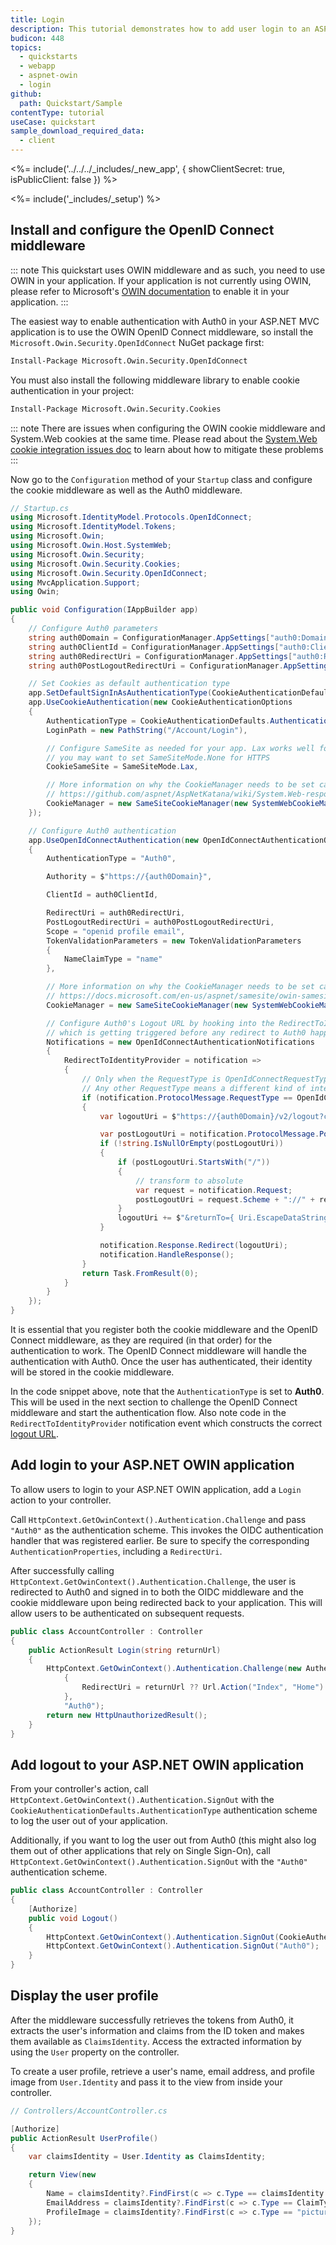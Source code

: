 ```yaml
---
title: Login
description: This tutorial demonstrates how to add user login to an ASP.NET OWIN application.
budicon: 448
topics:
  - quickstarts
  - webapp
  - aspnet-owin
  - login
github:
  path: Quickstart/Sample
contentType: tutorial
useCase: quickstart
sample_download_required_data:
  - client
---
```

<%= include('../../../_includes/_new_app', { showClientSecret: true, isPublicClient: false }) %>

<%= include('_includes/_setup') %>

## Install and configure the OpenID Connect middleware

::: note
  This quickstart uses OWIN middleware and as such, you need to use OWIN in your application. If your application is not currently using OWIN, please refer to Microsoft's <a href="https://docs.microsoft.com/en-us/aspnet/aspnet/overview/owin-and-katana/">OWIN documentation</a> to enable it in your application.
:::

The easiest way to enable authentication with Auth0 in your ASP.NET MVC application is to use the OWIN OpenID Connect middleware, so install the `Microsoft.Owin.Security.OpenIdConnect` NuGet package first:

```bash
Install-Package Microsoft.Owin.Security.OpenIdConnect
```

You must also install the following middleware library to enable cookie authentication in your project:

```bash
Install-Package Microsoft.Owin.Security.Cookies
```

::: note
There are issues when configuring the OWIN cookie middleware and System.Web cookies at the same time. Please read about the <a href="https://github.com/aspnet/AspNetKatana/wiki/System.Web-response-cookie-integration-issues" target="_blank" rel="noreferrer">System.Web cookie integration issues doc</a> to learn about how to mitigate these problems
:::

Now go to the `Configuration` method of your `Startup` class and configure the cookie middleware as well as the Auth0 middleware.

```cs
// Startup.cs
using Microsoft.IdentityModel.Protocols.OpenIdConnect;
using Microsoft.IdentityModel.Tokens;
using Microsoft.Owin;
using Microsoft.Owin.Host.SystemWeb;
using Microsoft.Owin.Security;
using Microsoft.Owin.Security.Cookies;
using Microsoft.Owin.Security.OpenIdConnect;
using MvcApplication.Support;
using Owin;

public void Configuration(IAppBuilder app)
{
    // Configure Auth0 parameters
    string auth0Domain = ConfigurationManager.AppSettings["auth0:Domain"];
    string auth0ClientId = ConfigurationManager.AppSettings["auth0:ClientId"];
    string auth0RedirectUri = ConfigurationManager.AppSettings["auth0:RedirectUri"];
    string auth0PostLogoutRedirectUri = ConfigurationManager.AppSettings["auth0:PostLogoutRedirectUri"];

    // Set Cookies as default authentication type
    app.SetDefaultSignInAsAuthenticationType(CookieAuthenticationDefaults.AuthenticationType);
    app.UseCookieAuthentication(new CookieAuthenticationOptions
    {
        AuthenticationType = CookieAuthenticationDefaults.AuthenticationType,
        LoginPath = new PathString("/Account/Login"),

        // Configure SameSite as needed for your app. Lax works well for most scenarios here but
        // you may want to set SameSiteMode.None for HTTPS
        CookieSameSite = SameSiteMode.Lax,

        // More information on why the CookieManager needs to be set can be found here: 
        // https://github.com/aspnet/AspNetKatana/wiki/System.Web-response-cookie-integration-issues
        CookieManager = new SameSiteCookieManager(new SystemWebCookieManager())
    });

    // Configure Auth0 authentication
    app.UseOpenIdConnectAuthentication(new OpenIdConnectAuthenticationOptions
    {
        AuthenticationType = "Auth0",

        Authority = $"https://{auth0Domain}",

        ClientId = auth0ClientId,

        RedirectUri = auth0RedirectUri,
        PostLogoutRedirectUri = auth0PostLogoutRedirectUri,
        Scope = "openid profile email",
        TokenValidationParameters = new TokenValidationParameters
        {
            NameClaimType = "name"
        },

        // More information on why the CookieManager needs to be set can be found here: 
        // https://docs.microsoft.com/en-us/aspnet/samesite/owin-samesite
        CookieManager = new SameSiteCookieManager(new SystemWebCookieManager()),

        // Configure Auth0's Logout URL by hooking into the RedirectToIdentityProvider notification, 
        // which is getting triggered before any redirect to Auth0 happens.
        Notifications = new OpenIdConnectAuthenticationNotifications
        {
            RedirectToIdentityProvider = notification =>
            {
                // Only when the RequestType is OpenIdConnectRequestType.Logout should we configure the logout URL.
                // Any other RequestType means a different kind of interaction with Auth0 that isn't logging out.
                if (notification.ProtocolMessage.RequestType == OpenIdConnectRequestType.Logout)
                {
                    var logoutUri = $"https://{auth0Domain}/v2/logout?client_id={auth0ClientId}";

                    var postLogoutUri = notification.ProtocolMessage.PostLogoutRedirectUri;
                    if (!string.IsNullOrEmpty(postLogoutUri))
                    {
                        if (postLogoutUri.StartsWith("/"))
                        {
                            // transform to absolute
                            var request = notification.Request;
                            postLogoutUri = request.Scheme + "://" + request.Host + request.PathBase + postLogoutUri;
                        }
                        logoutUri += $"&returnTo={ Uri.EscapeDataString(postLogoutUri)}";
                    }

                    notification.Response.Redirect(logoutUri);
                    notification.HandleResponse();
                }
                return Task.FromResult(0);
            }
        }
    });
}
```

It is essential that you register both the cookie middleware and the OpenID Connect middleware, as they are required (in that order) for the authentication to work. The OpenID Connect middleware will handle the authentication with Auth0. Once the user has authenticated, their identity will be stored in the cookie middleware.

In the code snippet above, note that the `AuthenticationType` is set to **Auth0**. This will be used in the next section to challenge the OpenID Connect middleware and start the authentication flow. Also note code in the `RedirectToIdentityProvider` notification event which constructs the correct <a href="/logout" target="_blank" rel="noreferrer">logout URL</a>.




## Add login to your ASP.NET OWIN application

To allow users to login to your ASP.NET OWIN application, add a `Login` action to your controller.

Call `HttpContext.GetOwinContext().Authentication.Challenge` and pass `"Auth0"` as the authentication scheme. This invokes the OIDC authentication handler that was registered earlier. Be sure to specify the corresponding `AuthenticationProperties`, including a `RedirectUri`.

After successfully calling `HttpContext.GetOwinContext().Authentication.Challenge`, the user is redirected to Auth0 and signed in to both the OIDC middleware and the cookie middleware upon being redirected back to your application. This will allow users to be authenticated on subsequent requests.

```cs
public class AccountController : Controller
{
    public ActionResult Login(string returnUrl)
    {
        HttpContext.GetOwinContext().Authentication.Challenge(new AuthenticationProperties
            {
                RedirectUri = returnUrl ?? Url.Action("Index", "Home")
            },
            "Auth0");
        return new HttpUnauthorizedResult();
    }
}
```

## Add logout to your ASP.NET OWIN application

From your controller's action, call `HttpContext.GetOwinContext().Authentication.SignOut` with the `CookieAuthenticationDefaults.AuthenticationType` authentication scheme to log the user out of your application.

Additionally, if you want to log the user out from Auth0 (this might also log them out of other applications that rely on Single Sign-On), call `HttpContext.GetOwinContext().Authentication.SignOut` with the `"Auth0"` authentication scheme.

```cs
public class AccountController : Controller
{
    [Authorize]
    public void Logout()
    {
        HttpContext.GetOwinContext().Authentication.SignOut(CookieAuthenticationDefaults.AuthenticationType);
        HttpContext.GetOwinContext().Authentication.SignOut("Auth0");
    }
}
```

## Display the user profile

After the middleware successfully retrieves the tokens from Auth0, it extracts the user's information and claims from the ID token and makes them available as `ClaimsIdentity`. Access the extracted information by using the `User` property on the controller.

To create a user profile, retrieve a user's name, email address, and profile image from `User.Identity` and pass it to the view from inside your controller.
```csharp
// Controllers/AccountController.cs

[Authorize]
public ActionResult UserProfile()
{
    var claimsIdentity = User.Identity as ClaimsIdentity;

    return View(new
    {
        Name = claimsIdentity?.FindFirst(c => c.Type == claimsIdentity.NameClaimType)?.Value,
        EmailAddress = claimsIdentity?.FindFirst(c => c.Type == ClaimTypes.Email)?.Value,
        ProfileImage = claimsIdentity?.FindFirst(c => c.Type == "picture")?.Value
    });
}
```
